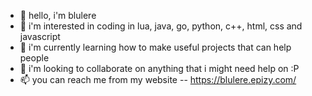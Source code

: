 - 👋 hello, i'm blulere
- 👀 i'm interested in coding in lua, java, go, python, c++, html, css and javascript
- 🌱 i'm currently learning how to make useful projects that can help people
- 💞️ i'm looking to collaborate on anything that i might need help on :P
- 📫 you can reach me from my website -- https://blulere.epizy.com/

<!---
BlueBlueTeam/BlueBlueTeam is a ✨ special ✨ repository because its `README.md` (this file) appears on your GitHub profile.
You can click the Preview link to take a look at your changes.
--->

